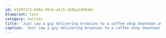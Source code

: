 ```yaml
---
id: b3397173-048e-49c6-afc5-163ba1459a6c
blueprint: text
category: twitter
title: 'Just saw a guy delivering brownies to a coffee shop downtown and thought to myself.. "hmm, #420"'
caption: 'Just saw a guy delivering brownies to a coffee shop downtown and thought to myself.. "hmm, #420"'
---
```

